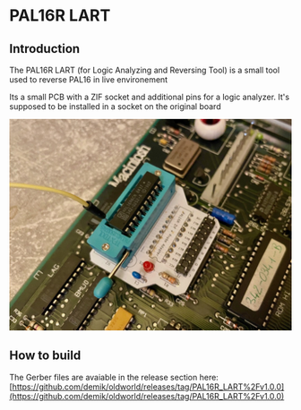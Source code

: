 # PAL16R LART

## Introduction

The PAL16R LART (for Logic Analyzing and Reversing Tool) is a small tool used to reverse PAL16 in live environement

Its a small PCB with a ZIF socket and additional pins for a logic analyzer. It's supposed to be installed in a socket on the original board

![PAL16R LART](PAL16R%20LART.jpeg)

## How to build

The Gerber files are avaiable in the release section here:
[https://github.com/demik/oldworld/releases/tag/PAL16R_LART%2Fv1.0.0](https://github.com/demik/oldworld/releases/tag/PAL16R_LART%2Fv1.0.0)
